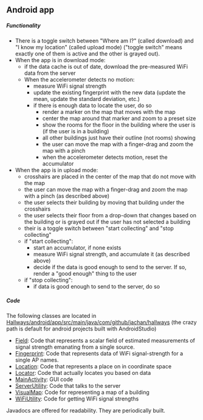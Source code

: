 Android app
-----------

##### Functionality #####

- There is a toggle switch between "Where am I?" (called download) and "I know my location" (called upload mode) ("toggle switch" means exactly one of them is active and the other is grayed out).
- When the app is in download mode:
    * if the data cache is out of date, download the pre-measured WiFi data from the server
    * When the accelerometer detects no motion:
        + measure WiFi signal strength
        + update the existing fingerprint with the new data (update the mean, update the standard deviation, etc.)
        + if there is enough data to locate the user, do so
            - render a marker on the map that moves with the map
            - center the map around that marker and zoom to a preset size
            - show the rooms for the floor in the building where the user is (if the user is in a building)
            - all other buildings just have their outline (not rooms) showing
            - the user can move the map with a finger-drag and zoom the map with a pinch
            - when the accelerometer detects motion, reset the accumulator
- When the app is in upload mode:
    * crosshairs are placed in the center of the map that do not move with the map
    * the user can move the map with a finger-drag and zoom the map with a pinch (as described above)
    * the user selects their building by moving that building under the crosshairs
    * the user selects their floor from a drop-down that changes based on the building or is grayed out if the user has not selected a building
    * their is a toggle switch between "start collecting" and "stop collecting"
    * if "start collecting":
        + start an accumulator, if none exists
        + measure WiFi signal strength, and accumulate it (as described above)
        + decide if the data is good enough to send to the server. If so, render a "good enough" thing to the user
    * if "stop collecting":
        + if data is good enough to send to the server, do so

##### Code #####

The following classes are located in [Hallways/android/app/src/main/java/com/github/jachan/hallways](https://github.com/jachan/Hallways/tree/master/android/app/src/main/java/com/github/jachan/hallways) (the crazy path is default for android projects built with AndroidStudio)
- [Field](https://github.com/jachan/Hallways/blob/master/android/app/src/main/java/com/github/jachan/hallways/Field.java): Code that represents a scalar field of estimated measurements of signal strength emanating from a single source.
- [Fingerprint](https://github.com/jachan/Hallways/blob/master/android/app/src/main/java/com/github/jachan/hallways/Fingerprint.java): Code that represents data of WiFi signal-strength for a single AP names.
- [Location](https://github.com/jachan/Hallways/blob/master/android/app/src/main/java/com/github/jachan/hallways/Location.java): Code that represents a place on in coordinate space
- [Locator](https://github.com/jachan/Hallways/blob/master/android/app/src/main/java/com/github/jachan/hallways/Locator.java): Code that actually locates you based on data
- [MainActivity](https://github.com/jachan/Hallways/blob/master/android/app/src/main/java/com/github/jachan/hallways/MainActivity.java): GUI code
- [ServerUtility](https://github.com/jachan/Hallways/blob/master/android/app/src/main/java/com/github/jachan/hallways/ServerUtility.java): Code that talks to the server
- [VisualMap](https://github.com/jachan/Hallways/blob/master/android/app/src/main/java/com/github/jachan/hallways/VisualMap.java): Code for representing a map of a building
- [WiFiUtility](https://github.com/jachan/Hallways/blob/master/android/app/src/main/java/com/github/jachan/hallways/WiFiUtility.java): Code for getting WiFi signal strengths

Javadocs are offered for readability. They are periodically built.
